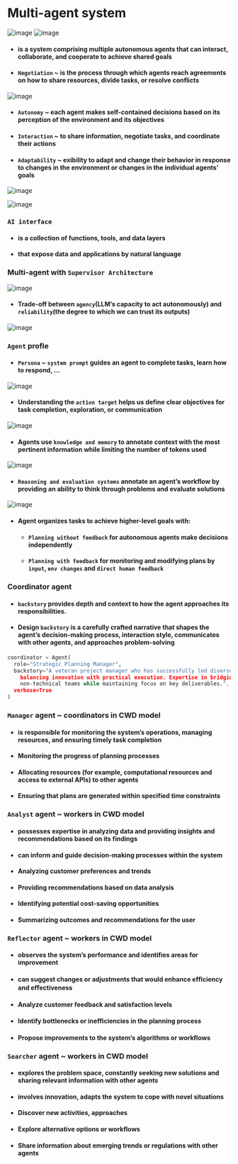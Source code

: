 # Multi-agent system

![image](https://github.com/user-attachments/assets/6b46e565-4f19-491f-a558-7414d7d3587c)
![image](https://github.com/user-attachments/assets/5334855d-e64f-409a-84e3-6c999eece565)

- #### is a system comprising multiple autonomous agents that can interact, collaborate, and cooperate to achieve shared goals
- #### `Negotiation` ~ is the process through which agents reach agreements on how to share resources, divide tasks, or resolve conflicts
![image](https://github.com/user-attachments/assets/e38ed039-fac9-4d2c-8ccb-33b0e129e769)

- #### `Autonomy` ~ each agent makes self-contained decisions based on its perception of the environment and its objectives
- #### `Interaction` ~ to share information, negotiate tasks, and coordinate their actions
- #### `Adaptability` ~ exibility to adapt and change their behavior in response to changes in the environment or changes in the individual agents’ goals

![image](https://github.com/user-attachments/assets/878496c8-b4d1-4f67-8164-aa6b72232364)

![image](https://github.com/user-attachments/assets/22ce686d-5d5b-4a21-8d5f-16b76932f9ec)

### `AI interface`
- #### is a collection of functions, tools, and data layers
- #### that expose data and applications by natural language

### Multi-agent with `Supervisor Architecture`
![image](https://github.com/user-attachments/assets/5f329178-d018-4a4d-99b0-89607b3541d5)
- #### Trade-off between `agency`(LLM’s capacity to act autonomously) and `reliability`(the degree to which we can trust its outputs)

![image](https://github.com/user-attachments/assets/4efe1670-afab-4a11-b43c-c09afbd72728)
### `Agent` profle
- #### `Persona` ~ `system prompt` guides an agent to complete tasks, learn how to respond, ...
![image](https://github.com/user-attachments/assets/0f21b869-779f-4c90-8874-567ab4fb5deb)
- #### Understanding the `action target` helps us define clear objectives for task completion, exploration, or communication
![image](https://github.com/user-attachments/assets/32a2af1b-c6cd-4fab-9702-2d5f6ba80111)
- #### Agents use `knowledge and memory` to annotate context with the most pertinent information while limiting the number of tokens used
![image](https://github.com/user-attachments/assets/f3ea22ef-ff2b-40c7-b06e-ae34659bea21)
- #### `Reasoning and evaluation systems` annotate an agent’s workflow by providing an ability to think through problems and evaluate solutions
![image](https://github.com/user-attachments/assets/8b73d735-f96a-475a-a2d0-4319d171d00b)
- #### Agent organizes tasks to achieve higher-level goals with:
  - #### `Planning without feedback` for autonomous agents make decisions independently
  - #### `Planning with feedback` for monitoring and modifying plans by `input`, `env changes` and `direct human feedback`

### Coordinator agent
- #### `backstory` provides depth and context to how the agent approaches its responsibilities.
- #### Design `backstory` is a carefully crafted narrative that shapes the agent’s decision-making process, interaction style, communicates with other agents, and approaches problem-solving
```python
coordinator = Agent(
  role="Strategic Planning Manager",
  backstory="A veteran project manager who has successfully led diverse teams in Silicon Valley startups, known for
    balancing innovation with practical execution. Expertise in bridging communication gaps between technical and
    non-technical teams while maintaining focus on key deliverables.",
  verbose=True
)
```

### `Manager` agent ~ coordinators in CWD model
- #### is responsible for monitoring the system’s operations, managing resources, and ensuring timely task completion
- #### Monitoring the progress of planning processes
- #### Allocating resources (for example, computational resources and access to external APIs) to other agents
- #### Ensuring that plans are generated within specified time constraints

### `Analyst` agent ~ workers in CWD model
- #### possesses expertise in analyzing data and providing insights and recommendations based on its findings
- #### can inform and guide decision-making processes within the system
- #### Analyzing customer preferences and trends
- #### Providing recommendations based on data analysis
- #### Identifying potential cost-saving opportunities
- #### Summarizing outcomes and recommendations for the user

### `Reflector` agent ~ workers in CWD model
- #### observes the system’s performance and identifies areas for improvement
- #### can suggest changes or adjustments that would enhance eﬃciency and eﬀectiveness
- #### Analyze customer feedback and satisfaction levels
- #### Identify bottlenecks or ineﬃciencies in the planning process
- #### Propose improvements to the system’s algorithms or workflows

### `Searcher` agent ~ workers in CWD model
- #### explores the problem space, constantly seeking new solutions and sharing relevant information with other agents
- #### involves innovation, adapts the system to cope with novel situations
- #### Discover new activities, approaches
- #### Explore alternative options or workflows
- #### Share information about emerging trends or regulations with other agents







